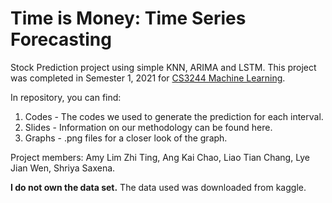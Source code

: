 <h1> Time is Money: Time Series Forecasting</h1>

Stock Prediction project using simple KNN, ARIMA and LSTM.
This project was completed in Semester 1, 2021 for [CS3244 Machine Learning](https://nusmods.com/modules/CS3244/machine-learning).

In repository, you can find:
1. Codes - The codes we used to generate the prediction for each interval.
2. Slides - Information on our methodology can be found here.
3. Graphs - .png files for a closer look of the graph.


Project members: Amy Lim Zhi Ting, Ang Kai Chao, Liao Tian Chang, Lye Jian Wen, Shriya Saxena.

**I do not own the data set.** The data used was downloaded from kaggle.
